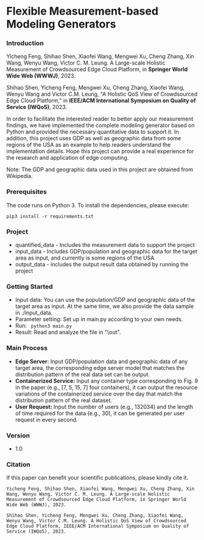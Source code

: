 # Flexible Measurement-based Modeling Generators

### Introduction
Yicheng Feng, Shihao Shen, Xiaofei Wang, Mengwei Xu, Cheng Zhang, Xin Wang, Wenyu Wang, Victor C. M. Leung. A Large-scale Holistic Measurement of Crowdsourced Edge Cloud Platform, in **Springer World Wide Web (WWWJ)**, 2023. 

Shihao Shen, Yicheng Feng, Mengwei Xu, Cheng Zhang, Xiaofei Wang, Wenyu Wang and Victor C.M. Leung, "A Holistic QoS View of Crowdsourced Edge Cloud Platform," in **IEEE/ACM International Symposium on Quality of Service (IWQoS)**, 2023.

In order to facilitate the interested reader to better apply our measurement findings, we have implemented the complete modeling generator based on Python and provided the necessary quantitative data to support it. In addition, this project uses GDP as well as geographic data from some regions of the USA as an example to help readers understand the implementation details. Hope this project can provide a real experience for the research and application of edge computing.


Note: The GDP and geographic data used in this project are obtained from Wikipedia.

### Prerequisites

The code runs on Python 3. To install the dependencies, please execute:

```
pip3 install -r requirements.txt
```

### Project

- quantified_data - Includes the measurement data to support the project
- input_data - Includes GDP/population and geographic data for the target area as input, and currently is some regions of the USA
- output_data - includes the output result data obtained by running the project

### Getting Started

* Input data: You can use the population/GDP and geographic data of the target area as input. At the same time, we also provide the data sample in ./input_data.
* Parameter setting: Set up in main.py according to your own needs.
* Run:  ` python3 main.py`
* Result: Read and analyze the file in "\out".

### Main Process

* **Edge Server:** Input GDP/population data and geographic data of any target area, the corresponding edge server model that matches the distribution pattern of the real data set can be output.
* **Containerized Service:** Input any container type corresponding to Fig. 9 in the paper (e.g., [7, 5, 15, 7] four containers), it can output the resource variations of the containerized service over the day that match the distribution pattern of the real dataset.
* **User Request:** Input the number of users (e.g., 132034) and the length of time required for the data (e.g., 30), it can be generated per user request in every second.

### Version
* 1.0

### Citation

If this paper can benefit your scientific publications, please kindly cite it.

```
Yicheng Feng, Shihao Shen, Xiaofei Wang, Mengwei Xu, Cheng Zhang, Xin Wang, Wenyu Wang, Victor C. M. Leung. A Large-scale Holistic Measurement of Crowdsourced Edge Cloud Platform, in Springer World Wide Web (WWWJ), 2023. 
```

```
Shihao Shen, Yicheng Feng, Mengwei Xu, Cheng Zhang, Xiaofei Wang, Wenyu Wang, Victor C.M. Leung. A Holistic QoS View of Crowdsourced Edge Cloud Platform, IEEE/ACM International Symposium on Quality of Service (IWQoS), 2023.
```

